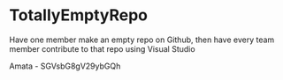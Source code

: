 # TotallyEmptyRepo
Have one member make an empty repo on Github, then have every team member contribute to that repo using Visual Studio


Amata - SGVsbG8gV29ybGQh